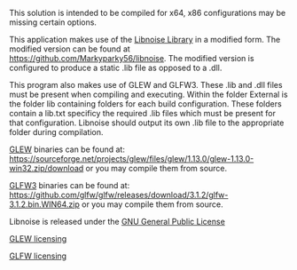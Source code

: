 This solution is intended to be compiled for x64, x86 configurations may be missing certain options.

This application makes use of the [Libnoise Library](http://libnoise.sourceforge.net/) in a modified form.
The modified version can be found at https://github.com/Markyparky56/libnoise. The modified version is configured to 
produce a static .lib file as opposed to a .dll.

This program also makes use of GLEW and GLFW3. These .lib and .dll files must be present when compiling and executing. 
Within the folder External is the folder lib containing folders for each build configuration. These folders contain a 
lib.txt specificy the required .lib files which must be present for that configuration.
Libnoise should output its own .lib file to the appropriate folder during compilation.

[GLEW](http://glew.sourceforge.net/) binaries can be found at: https://sourceforge.net/projects/glew/files/glew/1.13.0/glew-1.13.0-win32.zip/download 
or you may compile them from source. 

[GLFW3](http://www.glfw.org/docs/latest/) binaries can be found at: https://github.com/glfw/glfw/releases/download/3.1.2/glfw-3.1.2.bin.WIN64.zip 
or you may compile them from source.

Libnoise is released under the [GNU General Public License](http://libnoise.sourceforge.net/downloads/gpl/COPYING.txt)

[GLEW licensing](https://github.com/nigels-com/glew#copyright-and-licensing)

[GLFW licensing](http://www.glfw.org/license.html)
